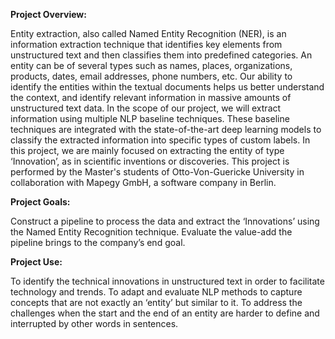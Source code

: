 **Project Overview:**

Entity extraction, also called Named Entity Recognition (NER), is an information extraction technique that identifies key elements from unstructured text and then classifies them into predefined categories. An entity can be of several types such as names, places, organizations, products, dates, email addresses, phone numbers, etc. Our ability to identify the entities within the textual documents helps us better understand the context, and identify relevant information in massive amounts of unstructured text data. 
In the scope of our project, we will extract information using multiple NLP baseline techniques. These baseline techniques are integrated with the state-of-the-art deep learning models to classify the extracted information into specific types of custom labels. In this project, we are mainly focused on extracting the entity of type ‘Innovation’, as in scientific inventions or discoveries. This project is performed by the Master's students of Otto-Von-Guericke University in collaboration with Mapegy GmbH, a software company in Berlin.


**Project Goals:**

  Construct a pipeline to process the data and extract the ‘Innovations’ using the Named Entity Recognition technique. 
  Evaluate the value-add the pipeline brings to the company’s end goal. 


**Project Use:**

  To identify the technical innovations in unstructured text in order to facilitate technology and trends. 
  To adapt and evaluate NLP methods to capture concepts that are not exactly an ‘entity’ but similar to it. 
  To address the challenges when the start and the end of an entity are harder to define and interrupted by other words in sentences. 

  

